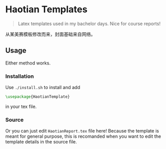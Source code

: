 # Haotian Templates
> Latex templates used in my bachelor days. Nice for course reports!

从某美赛模板修改而来，封面基础来自网络。

## Usage

Either method works.

### Installation
Use `./install.sh` to install and add
```latex
\usepackage{HaotianTemplate}
```
in your tex file.

### Source
Or you can just edit `HaotianReport.tex` file here! Because the template is meant for general purpose, this is recomanded when you want to edit the template details in the source file.

